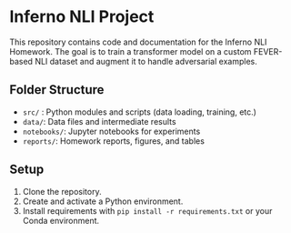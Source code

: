 # Inferno NLI Project

This repository contains code and documentation for the Inferno NLI
Homework. The goal is to train a transformer model on a custom FEVER-based
NLI dataset and augment it to handle adversarial examples.

## Folder Structure

- `src/` : Python modules and scripts (data loading, training, etc.)
- `data/`: Data files and intermediate results
- `notebooks/`: Jupyter notebooks for experiments
- `reports/`: Homework reports, figures, and tables

## Setup

1. Clone the repository.
2. Create and activate a Python environment.
3. Install requirements with `pip install -r requirements.txt` or your Conda environment.
